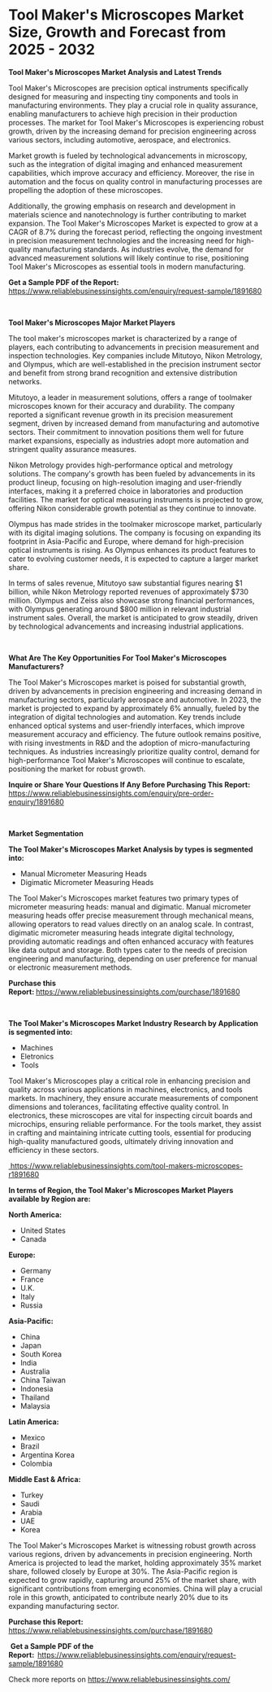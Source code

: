 <p><h1>Tool Maker's Microscopes Market Size, Growth and Forecast from 2025 - 2032</h1></p><p><strong>Tool Maker's Microscopes Market Analysis and Latest Trends</strong></p>
<p><p>Tool Maker's Microscopes are precision optical instruments specifically designed for measuring and inspecting tiny components and tools in manufacturing environments. They play a crucial role in quality assurance, enabling manufacturers to achieve high precision in their production processes. The market for Tool Maker's Microscopes is experiencing robust growth, driven by the increasing demand for precision engineering across various sectors, including automotive, aerospace, and electronics.</p><p>Market growth is fueled by technological advancements in microscopy, such as the integration of digital imaging and enhanced measurement capabilities, which improve accuracy and efficiency. Moreover, the rise in automation and the focus on quality control in manufacturing processes are propelling the adoption of these microscopes.</p><p>Additionally, the growing emphasis on research and development in materials science and nanotechnology is further contributing to market expansion. The Tool Maker's Microscopes Market is expected to grow at a CAGR of 8.7% during the forecast period, reflecting the ongoing investment in precision measurement technologies and the increasing need for high-quality manufacturing standards. As industries evolve, the demand for advanced measurement solutions will likely continue to rise, positioning Tool Maker's Microscopes as essential tools in modern manufacturing.</p></p>
<p><strong>Get a Sample PDF of the Report:&nbsp;</strong> <a href="https://www.reliablebusinessinsights.com/enquiry/request-sample/1891680?utm_campaign=2117&utm_medium=2&utm_source=Github&utm_content=ia&utm_term=01032025&utm_id=tool-makers-microscopes">https://www.reliablebusinessinsights.com/enquiry/request-sample/1891680</a></p>
<p>&nbsp;</p>
<p><strong>Tool Maker's Microscopes Major Market Players</strong></p>
<p><p>The tool maker's microscopes market is characterized by a range of players, each contributing to advancements in precision measurement and inspection technologies. Key companies include Mitutoyo, Nikon Metrology, and Olympus, which are well-established in the precision instrument sector and benefit from strong brand recognition and extensive distribution networks.</p><p>Mitutoyo, a leader in measurement solutions, offers a range of toolmaker microscopes known for their accuracy and durability. The company reported a significant revenue growth in its precision measurement segment, driven by increased demand from manufacturing and automotive sectors. Their commitment to innovation positions them well for future market expansions, especially as industries adopt more automation and stringent quality assurance measures.</p><p>Nikon Metrology provides high-performance optical and metrology solutions. The company's growth has been fueled by advancements in its product lineup, focusing on high-resolution imaging and user-friendly interfaces, making it a preferred choice in laboratories and production facilities. The market for optical measuring instruments is projected to grow, offering Nikon considerable growth potential as they continue to innovate.</p><p>Olympus has made strides in the toolmaker microscope market, particularly with its digital imaging solutions. The company is focusing on expanding its footprint in Asia-Pacific and Europe, where demand for high-precision optical instruments is rising. As Olympus enhances its product features to cater to evolving customer needs, it is expected to capture a larger market share.</p><p>In terms of sales revenue, Mitutoyo saw substantial figures nearing $1 billion, while Nikon Metrology reported revenues of approximately $730 million. Olympus and Zeiss also showcase strong financial performances, with Olympus generating around $800 million in relevant industrial instrument sales. Overall, the market is anticipated to grow steadily, driven by technological advancements and increasing industrial applications.</p></p>
<p>&nbsp;</p>
<p><strong>What Are The Key Opportunities For Tool Maker's Microscopes Manufacturers?</strong></p>
<p><p>The Tool Maker's Microscopes market is poised for substantial growth, driven by advancements in precision engineering and increasing demand in manufacturing sectors, particularly aerospace and automotive. In 2023, the market is projected to expand by approximately 6% annually, fueled by the integration of digital technologies and automation. Key trends include enhanced optical systems and user-friendly interfaces, which improve measurement accuracy and efficiency. The future outlook remains positive, with rising investments in R&D and the adoption of micro-manufacturing techniques. As industries increasingly prioritize quality control, demand for high-performance Tool Maker's Microscopes will continue to escalate, positioning the market for robust growth.</p></p>
<p><strong>Inquire or Share Your Questions If Any Before Purchasing This Report:</strong> <a href="https://www.reliablebusinessinsights.com/enquiry/pre-order-enquiry/1891680?utm_campaign=2117&utm_medium=2&utm_source=Github&utm_content=ia&utm_term=01032025&utm_id=tool-makers-microscopes">https://www.reliablebusinessinsights.com/enquiry/pre-order-enquiry/1891680</a></p>
<p>&nbsp;</p>
<p><strong>Market Segmentation</strong></p>
<p><strong>The Tool Maker's Microscopes Market Analysis by types is segmented into:</strong></p>
<p><ul><li>Manual Micrometer Measuring Heads</li><li>Digimatic Micrometer Measuring Heads</li></ul></p>
<p><p>The Tool Maker's Microscopes market features two primary types of micrometer measuring heads: manual and digimatic. Manual micrometer measuring heads offer precise measurement through mechanical means, allowing operators to read values directly on an analog scale. In contrast, digimatic micrometer measuring heads integrate digital technology, providing automatic readings and often enhanced accuracy with features like data output and storage. Both types cater to the needs of precision engineering and manufacturing, depending on user preference for manual or electronic measurement methods.</p></p>
<p><strong>Purchase this Report:&nbsp;</strong><a href="https://www.reliablebusinessinsights.com/purchase/1891680?utm_campaign=2117&utm_medium=2&utm_source=Github&utm_content=ia&utm_term=01032025&utm_id=tool-makers-microscopes">https://www.reliablebusinessinsights.com/purchase/1891680</a></p>
<p>&nbsp;</p>
<p><strong>The Tool Maker's Microscopes Market Industry Research by Application is segmented into:</strong></p>
<p><ul><li>Machines</li><li>Eletronics</li><li>Tools</li></ul></p>
<p><p>Tool Maker's Microscopes play a critical role in enhancing precision and quality across various applications in machines, electronics, and tools markets. In machinery, they ensure accurate measurements of component dimensions and tolerances, facilitating effective quality control. In electronics, these microscopes are vital for inspecting circuit boards and microchips, ensuring reliable performance. For the tools market, they assist in crafting and maintaining intricate cutting tools, essential for producing high-quality manufactured goods, ultimately driving innovation and efficiency in these sectors.</p></p>
<p><a href="https://www.reliablebusinessinsights.com/tool-makers-microscopes-r1891680?utm_campaign=2117&utm_medium=2&utm_source=Github&utm_content=ia&utm_term=01032025&utm_id=tool-makers-microscopes">&nbsp;https://www.reliablebusinessinsights.com/tool-makers-microscopes-r1891680</a></p>
<p><strong>In terms of Region, the Tool Maker's Microscopes Market Players available by Region are:</strong></p>
<p>
    <p> <strong> North America: </strong>
        <ul>
            <li>United States</li>
            <li>Canada</li>
        </ul>
        </p> 
    <p> <strong> Europe: </strong>
        <ul>
            <li>Germany</li>
            <li>France</li>
            <li>U.K.</li>
            <li>Italy</li>
            <li>Russia</li>
        </ul>
        </p> 
    <p> <strong> Asia-Pacific: </strong>
        <ul>
            <li>China</li>
            <li>Japan</li>
            <li>South Korea</li>
            <li>India</li>
            <li>Australia</li>
            <li>China Taiwan</li>
            <li>Indonesia</li>
            <li>Thailand</li>
            <li>Malaysia</li>
        </ul>
        </p> 
    <p> <strong> Latin America: </strong>
        <ul>
            <li>Mexico</li>
            <li>Brazil</li>
            <li>Argentina Korea</li>
            <li>Colombia</li>
        </ul>
        </p> 
    <p> <strong> Middle East & Africa: </strong>
        <ul>
            <li>Turkey</li>
            <li>Saudi</li>
            <li>Arabia</li>
            <li>UAE</li>
            <li>Korea</li>
        </ul>
    </p>
    </p>
<p><p>The Tool Maker's Microscopes Market is witnessing robust growth across various regions, driven by advancements in precision engineering. North America is projected to lead the market, holding approximately 35% market share, followed closely by Europe at 30%. The Asia-Pacific region is expected to grow rapidly, capturing around 25% of the market share, with significant contributions from emerging economies. China will play a crucial role in this growth, anticipated to contribute nearly 20% due to its expanding manufacturing sector.</p></p>
<p><strong>Purchase this Report: </strong><a href="https://www.reliablebusinessinsights.com/purchase/1891680?utm_campaign=2117&utm_medium=2&utm_source=Github&utm_content=ia&utm_term=01032025&utm_id=tool-makers-microscopes">https://www.reliablebusinessinsights.com/purchase/1891680</a></p>
<p>&nbsp;<strong>Get a Sample PDF of the Report:&nbsp;&nbsp;</strong><a href="https://www.reliablebusinessinsights.com/enquiry/request-sample/1891680?utm_campaign=2117&utm_medium=2&utm_source=Github&utm_content=ia&utm_term=01032025&utm_id=tool-makers-microscopes">https://www.reliablebusinessinsights.com/enquiry/request-sample/1891680</a></p>
<p><strong></strong></p>
<p>Check more reports on <a href="https://www.reliablebusinessinsights.com/?utm_campaign=2117&utm_medium=2&utm_source=Github&utm_content=ia&utm_term=01032025&utm_id=tool-makers-microscopes">https://www.reliablebusinessinsights.com/</a></p>